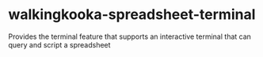 # walkingkooka-spreadsheet-terminal
Provides the terminal feature that supports an interactive terminal that can query and script a spreadsheet

